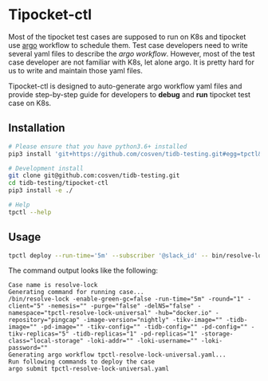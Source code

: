 # Tipocket-ctl

Most of the tipocket test cases are supposed to run on K8s and tipocket use [argo](https://github.com/argoproj/argo)
workflow to schedule them. Test case developers need to write several yaml files to
describe the *argo workflow*. However, most of the test case developer are not familiar
with K8s, let alone argo. It is pretty hard for us to write and maintain those yaml files.

Tipocket-ctl is designed to auto-generate argo workflow yaml files and provide step-by-step
guide for developers to **debug** and **run** tipocket test case on K8s.

## Installation

```sh
# Please ensure that you have python3.6+ installed
pip3 install 'git+https://github.com/cosven/tidb-testing.git#egg=tpctl&subdirectory=tipocket-ctl'

# Development install
git clone git@github.com:cosven/tidb-testing.git
cd tidb-testing/tipocket-ctl
pip3 install -e ./

# Help
tpctl --help
```

## Usage

```sh
tpctl deploy --run-time='5m' --subscriber '@slack_id' -- bin/resolve-lock -enable-green-gc=false
```

The command output looks like the following:
```
Case name is resolve-lock
Generating command for running case...
/bin/resolve-lock -enable-green-gc=false -run-time="5m" -round="1" -client="5" -nemesis="" -purge="false" -delNS="false" -namespace="tpctl-resolve-lock-universal" -hub="docker.io" -repository="pingcap" -image-version="nightly" -tikv-image="" -tidb-image="" -pd-image="" -tikv-config="" -tidb-config="" -pd-config="" -tikv-replicas="5" -tidb-replicas="1" -pd-replicas="1" -storage-class="local-storage" -loki-addr="" -loki-username="" -loki-password=""
Generating argo workflow tpctl-resolve-lock-universal.yaml...
Run following commands to deploy the case
argo submit tpctl-resolve-lock-universal.yaml
```
